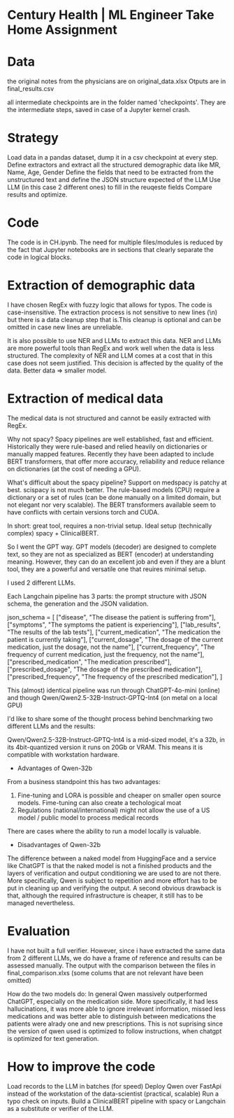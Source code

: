 # Century Health | ML Engineer Take Home Assignment

# Data
the original notes from the physicians are on original_data.xlsx
Otputs are in final_results.csv

all intermediate checkpoints are in the folder named 'checkpoints'. They are the intermediate steps, saved in case of a Jupyter kernel crash.

# Strategy
Load data in a pandas dataset, dump it in a csv checkpoint at every step.
Define extractors and extract all the structured demographic data like MR, Name, Age, Gender 
Define the fields that need to be extracted from the unstructured text and define the JSON structure expected of the LLM
Use LLM (in this case 2 different ones) to fill in the reuqeste fields
Compare results and optimize.

# Code
The code is in CH.ipynb. The need for multiple files/modules is reduced by the fact that Jupyter notebooks are in sections that clearly separate the code in logical blocks.

# Extraction of demographic data
I have chosen RegEx with fuzzy logic that allows for typos.
The code is case-insensitive.
The extraction process is not sensitive to new lines (\n) but there is a data cleanup step that is.This cleanup is optional and can be omitted in case new lines are unreliable.

It is also possible to use NER and LLMs to extract this data. NER and LLMs are more powerful tools than RegEx and work well when the data is less structured. The complexity of NER and LLM comes at a cost that in this case does not seem justified. This decision is affected by the quality of the data.
Better data => smaller model.

# Extraction of medical data

The medical data is not structured and cannot be easily extracted with RegEx.

Why not spacy?
Spacy pipelines are well established, fast and efficient. Historically they were rule-based and relied heavily on dictionaries or manually mapped features. Recently they have been adapted to include BERT transformers, that offer more accuracy, reliability and reduce reliance on dictionaries (at the cost of needing a GPU).

What's difficult about the spacy pipeline? Support on medspacy is patchy at best. scispacy is not much better. The rule-based models (CPU) require a dictionary or a set of rules (can be done manually on a limited domain, but not elegant nor very scalable). The BERT transformers available seem to have conflicts with certain versions torch and CUDA.

In short: great tool, requires a non-trivial setup. Ideal setup (technically complex) spacy + ClinicalBERT.

So I went the GPT way. GPT models (decoder) are designed to complete text, so they are not as specialized as BERT (encoder) at understanding meaning. However, they can do an excellent job and even if they are a blunt tool, they are a powerful and versatile one that reuires minimal setup.

I used 2 different LLMs.

Each Langchain pipeline has 3 parts: the prompt structure with JSON schema, the generation and the JSON validation.

json_schema = [
    ["disease", "The disease the patient is suffering from"],
    ["symptoms", "The symptoms the patient is experiencing"],
    ["lab_results", "The results of the lab tests"],
    ["current_medication", "The medication the patient is currently taking"],
    ["current_dosage", "The dosage of the current medication, just the dosage, not the name"],
    ["current_frequency", "The frequency of  current medication, just the frequency, not the name"],
    ["prescribed_medication", "The medication prescribed"],
    ["prescribed_dosage", "The dosage of the prescribed medication"],
    ["prescribed_frequency", "The frequency of the prescribed medication"],
]

This (almost) identical pipeline was run through ChatGPT-4o-mini (online) and though Qwen/Qwen2.5-32B-Instruct-GPTQ-Int4 (on metal on a local GPU)

I'd like to share some of the thought process behind benchmarking two different LLMs and the results:

Qwen/Qwen2.5-32B-Instruct-GPTQ-Int4 is a mid-sized model, it's a 32b, in its 4bit-quantized version it runs on 20Gb or VRAM. This means it is compatible with workstation hardware.

* Advantages of Qwen-32b

From a business standpoint this has two advantages:
1. Fine-tuning and LORA is possible and cheaper on smaller open source models. Fime-tuning can also create a techological moat
2. Regulations (national/international) might not allow the use of a US model / public model to process medical records

There are cases where the ability to run a model locally is valuable.

* Disadvantages of Qwen-32b

The difference between a naked model from HuggingFace and a service like ChatGPT is that the naked model is not a finished products and the layers of verification and output conditioning we are used to are not there.
More specifically, Qwen is subject to repetition and more effort has to be put in cleaning up and verifying the output.
A second obvious drawback is that, although the required infrastructure is cheaper, it still has to be managed nevertheless.

# Evaluation

I have not built a full verifier. However, since i have extracted the same data from 2 different LLMs, we do have a frame of reference and results can be assessed manually. The output with the comparison between the files in final_comparison.xlxs (some colums that are not relevant have been omitted)

How do the two models do:
In general Qwen massively outperformed ChatGPT, especially on the medication side. More specifically, it had less hallucinations, it was more able to ignore irrelevant information, missed less medications and was better able to distinguish between medications the patients were alrady one and new prescriptions.
This is not suprising since the version of qwen used is optimized to follow instructions, when chatgpt is optimized for text generation.

# How to improve the code

Load records to the LLM in batches (for speed)
Deploy Qwen over FastApi instead of the workstation of the data-scientist (practical, scalable)
Run a typo check on inputs.
Build a ClinicalBERT pipeline with spacy or Langchain as a substitute or verifier of the LLM.


